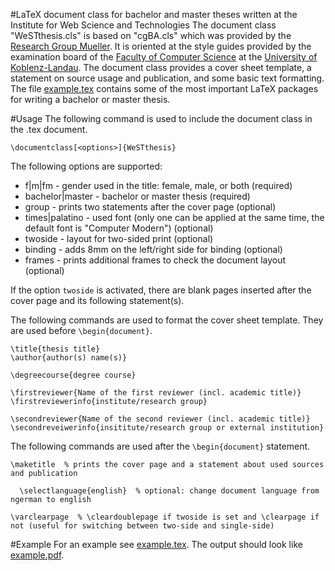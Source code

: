 #LaTeX document class for bachelor and master theses written at the Institute for Web Science and Technologies
The document class "WeSTthesis.cls" is based on "cgBA.cls" which was provided by the [Research Group Mueller](http://www.uni-koblenz-landau.de/koblenz/fb4/institute/icv/agmueller). It is oriented at the style guides provided by the examination board of the [Faculty of Computer Science](http://www.uni-koblenz-landau.de/campus-koblenz/fb4) at the [University of Koblenz-Landau](http://www.uni-koblenz-landau.de/). The document class provides a cover sheet template, a statement on source usage and publication, and some basic text formatting. The file [example.tex](example.tex) contains some of the most important LaTeX packages for writing a bachelor or master thesis.

#Usage
The following command is used to include the document class in the .tex document.

    \documentclass[<options>]{WeSTthesis}

The following options are supported:

- f|m|fm          - gender used in the title: female, male, or both (required)
- bachelor|master - bachelor or master thesis (required)
- group           - prints two statements after the cover page (optional)
- times|palatino	- used font (only one can be applied at the same time, the default font is "Computer Modern") (optional)
- twoside         - layout for two-sided print (optional)
- binding         - adds 8mm on the left/right side for binding (optional)
- frames          - prints additional frames to check the document layout (optional)

If the option `twoside` is activated, there are blank pages inserted after the cover page and its following statement(s).

The following commands are used to format the cover sheet template. They are used before `\begin{document}`.

    \title{thesis title}
    \author{author(s) name(s)}

    \degreecourse{degree course}

    \firstreviewer{Name of the first reviewer (incl. academic title)}
    \firstreviewerinfo{institute/research group}

    \secondreviewer{Name of the second reviewer (incl. academic title)}
    \secondreveiwerinfo{insititute/research group or external institution}

The following commands are used after the `\begin{document}` statement.

    \maketitle  % prints the cover page and a statement about used sources and publication

	  \selectlanguage{english}  % optional: change document language from ngerman to english

    \varclearpage  % \cleardoublepage if twoside is set and \clearpage if not (useful for switching between two-side and single-side)

#Example
For an example see [example.tex](example.tex). The output should look like [example.pdf](example.pdf).

